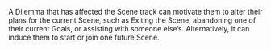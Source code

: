 A Dilemma that has affected the Scene track can motivate them to alter their plans for the current Scene, such as Exiting the Scene, abandoning one of their current Goals, or assisting with someone else’s. Alternatively, it can induce them to start or join one future Scene.